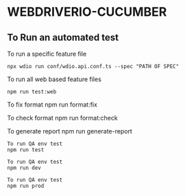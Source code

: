# WEBDRIVERIO-CUCUMBER

## To Run an automated test

To run a specific feature file

```
npx wdio run conf/wdio.api.conf.ts --spec "PATH OF SPEC"
```

To run all web based feature files

```
npm run test:web
```  
   To fix format
    npm run format:fix

   To check format
    npm run format:check

   To generate report
    npm run generate-report

    To run QA env test 
    npm run test
    
    To run QA env test 
    npm run dev 
    
    To run QA env test 
    npm run prod